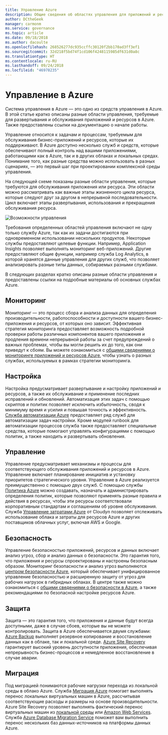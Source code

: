 ```yaml
---
title: Управление Azure
description: Общие сведения об областях управления для приложений и ресурсов Azure со ссылками на содержимое по средствам управления Azure.
author: DCtheGeek
manager: carmonm
ms.service: governance
ms.topic: article
ms.date: 09/18/2018
ms.author: dacoulte
ms.openlocfilehash: 268526277dc935ccffc30120f2bb170ad3ff3ef1
ms.sourcegitcommit: 32d218f5bd74f1cd106f4248115985df631d0a8c
ms.translationtype: HT
ms.contentlocale: ru-RU
ms.lasthandoff: 09/24/2018
ms.locfileid: "46978235"
---
```

# <a name="management-in-azure"></a>Управление в Azure

Система управления в Azure — это одно из средств управления в Azure. В этой статье кратко описаны разные области управления, требуемые для развертывания и обслуживания приложений и ресурсов в Azure. Также предоставлены ссылки на документацию о начале работы.

Управление относится к задачам и процессам, требуемым для обслуживания бизнес-приложений и ресурсов, которые их поддерживают. В Azure доступно несколько служб и средств, которые обеспечивают полный контроль над вашими приложениями, работающими как в Azure, так и в других облаках и локальных средах. Понимание того, как разные средства можно использовать в разных сценариях, — это первый шаг при проектировании комплексной среды управления.

На следующей схеме показаны разные области управления, которые требуются для обслуживания приложения или ресурса. Эти области можно рассматривать как важные этапы жизненного цикла ресурса, которые следуют друг за другом в непрерывной последовательности. Цикл включает этапы развертывания, использования и прекращения обслуживания ресурса.

![Возможности управления](../monitoring/media/management-overview/management-capabilities.png)

Требования определенных областей управления включают не одну только службу Azure, так как их задачи достигаются при одновременном использовании нескольких продуктов. Некоторые службы предоставляют целевые функции. Например, Application Insights позволяет выполнять мониторинг веб-приложений. Другие предоставляют общие функции, например служба Log Analytics, в которой хранятся данные управления для других служб, что позволяет анализировать разные типы данных, собираемых разными службами.

В следующих разделах кратко описаны разные области управления и предоставлены ссылки на подробные материалы об основных службах Azure.

## <a name="monitor"></a>Мониторинг

Мониторинг — это процесс сбора и анализа данных для определения производительности, работоспособности и доступности вашего бизнес-приложения и ресурсов, от которых оно зависит. Эффективная стратегия мониторинга предоставляет возможность подробной проверки работы различных компонентов вашего приложения и продления времени непрерывной работы за счет предупреждений о важных проблемах, чтобы вы могли решить их до того, как они приведут к сбоям. Вы можете ознакомиться с [общими сведениями о мониторинге приложений и ресурсов Azure](../monitoring/monitoring-overview.md), чтобы узнать о разных службах, используемых в рамках стратегии мониторинга.

## <a name="configure"></a>Настройка

Настройка предусматривает развертывание и настройку приложений и ресурсов, а также их обслуживание и применение последних исправлений и обновлений. Автоматизация этих задач с помощью скриптов и политик позволяет исключить избыточность, сводя к минимуму время и усилия и повышая точность и эффективность. [Служба автоматизации Azure](..\automation\automation-intro.md) предоставляет ряд служб для автоматизации задач настройки. Кроме модулей runbook для автоматизации процессов служба также предоставляет специальные средства, которые помогают управлять конфигурациями с помощью политик, а также находить и развертывать обновления.

## <a name="govern"></a>Управление

Управление предусматривает механизмы и процессы для соответствующего обслуживания приложений и ресурсов в Azure. Управление включает планирование инициатив и установку приоритетов стратегического уровня.
Управление в Azure реализуется преимущественно с помощью двух служб. С помощью службы [Политика Azure](../azure-policy/azure-policy-introduction.md) можно создавать, назначать и администрировать определения политик, которые позволяют применять разные правила и действия в ресурсах, чтобы эти ресурсы соответствовали корпоративным стандартам и соглашениям об уровне обслуживания. Служба [Управление затратами Azure](../cost-management/overview.md) от Cloudyn позволяет отслеживать использование облака и затраты для ресурсов Azure и других поставщиков облачных услуг, включая AWS и Google.

## <a name="secure"></a>Безопасность

Управление безопасностью приложений, ресурсов и данных включает анализ угроз, сбор и анализ данных о безопасности. Это гарантия того, что приложения и ресурсы спроектированы и настроены безопасным образом. Мониторинг безопасности и анализ угроз выполняются [центром безопасности Azure](../security-center/security-center-intro.md), который обеспечивает унифицированное управление безопасностью и расширенную защиту от угроз для рабочих нагрузок в гибридных облаках. В центре также можно ознакомиться с [общими сведениями о безопасности в Azure](../security/azure-security.md), а также рекомендациями по безопасной настройке ресурсов Azure.

## <a name="protect"></a>Защита

Защита — это гарантия того, что приложения и данные будут всегда доступными, даже в случае сбоев, которые вы не можете контролировать. Защита в Azure обеспечивается двумя службами: [Azure Backup](../backup/backup-introduction-to-azure-backup.md) выполняет резервное копирование и восстановление данных как в облаке, так и локальной среде. [Azure Site Recovery](../site-recovery/site-recovery-overview.md) гарантирует высокий уровень доступности приложения, обеспечивая непрерывность бизнес-процессов и немедленное восстановление в случае аварии.

## <a name="migrate"></a>Миграция

Под миграцией понимаются рабочие нагрузки перехода из локальной среды в облако Azure.
Служба [Миграция Azure](../migrate/migrate-overview.md) помогает выполнять перенос локальных виртуальных машин в Azure, рассчитывая соответствующие расходы и размеры на основе производительности. Azure Site Recovery позволяет выполнять фактический перенос виртуальных машин из [локальной среды](../site-recovery/migrate-tutorial-on-premises-azure.md) или [Amazon Web Services](../site-recovery/migrate-tutorial-aws-azure.md). Служба [Azure Database Migration Service](../dms/dms-overview.md) поможет вам выполнить перенос нескольких баз данных-источников на платформы данных Azure.